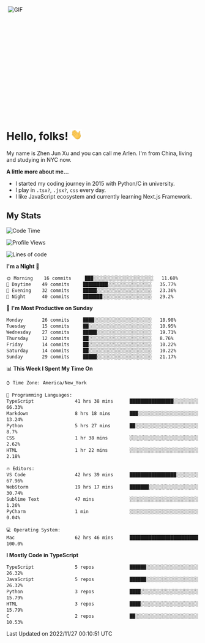 <img align="right" alt="GIF" src="https://media.giphy.com/media/xUA7bdpLxQhsSQdyog/giphy.gif" width="500" height="320" />

# Hello, folks! <img src="https://raw.githubusercontent.com/arlenxuzj/arlenxuzj/master/assets/wave.gif" width="30px">

My name is Zhen Jun Xu and you can call me Arlen. I'm from China, living and studying in NYC now.

**A little more about me...**

 - I started my coding journey in 2015 with Python/C in university.
 - I play in `.tsx?`, `.jsx?`, `css` every day.
 - I like JavaScript ecosystem and currently learning Next.js Framework.

## My Stats

<!--START_SECTION:waka-->
![Code Time](http://img.shields.io/badge/Code%20Time-2%2C555%20hrs%2054%20mins-blue)

![Profile Views](http://img.shields.io/badge/Profile%20Views-267-blue)

![Lines of code](https://img.shields.io/badge/From%20Hello%20World%20I%27ve%20Written-272%20Thousand%20lines%20of%20code-blue)

**I'm a Night 🦉** 

```text
🌞 Morning    16 commits     ███░░░░░░░░░░░░░░░░░░░░░░   11.68% 
🌆 Daytime    49 commits     █████████░░░░░░░░░░░░░░░░   35.77% 
🌃 Evening    32 commits     █████░░░░░░░░░░░░░░░░░░░░   23.36% 
🌙 Night      40 commits     ███████░░░░░░░░░░░░░░░░░░   29.2%

```
📅 **I'm Most Productive on Sunday** 

```text
Monday       26 commits     ████░░░░░░░░░░░░░░░░░░░░░   18.98% 
Tuesday      15 commits     ██░░░░░░░░░░░░░░░░░░░░░░░   10.95% 
Wednesday    27 commits     █████░░░░░░░░░░░░░░░░░░░░   19.71% 
Thursday     12 commits     ██░░░░░░░░░░░░░░░░░░░░░░░   8.76% 
Friday       14 commits     ██░░░░░░░░░░░░░░░░░░░░░░░   10.22% 
Saturday     14 commits     ██░░░░░░░░░░░░░░░░░░░░░░░   10.22% 
Sunday       29 commits     █████░░░░░░░░░░░░░░░░░░░░   21.17%

```


📊 **This Week I Spent My Time On** 

```text
⌚︎ Time Zone: America/New_York

💬 Programming Languages: 
TypeScript               41 hrs 38 mins      ████████████████░░░░░░░░░   66.33% 
Markdown                 8 hrs 18 mins       ███░░░░░░░░░░░░░░░░░░░░░░   13.24% 
Python                   5 hrs 27 mins       ██░░░░░░░░░░░░░░░░░░░░░░░   8.7% 
CSS                      1 hr 38 mins        ░░░░░░░░░░░░░░░░░░░░░░░░░   2.62% 
HTML                     1 hr 22 mins        ░░░░░░░░░░░░░░░░░░░░░░░░░   2.18%

🔥 Editors: 
VS Code                  42 hrs 39 mins      █████████████████░░░░░░░░   67.96% 
WebStorm                 19 hrs 17 mins      ███████░░░░░░░░░░░░░░░░░░   30.74% 
Sublime Text             47 mins             ░░░░░░░░░░░░░░░░░░░░░░░░░   1.26% 
PyCharm                  1 min               ░░░░░░░░░░░░░░░░░░░░░░░░░   0.04%

💻 Operating System: 
Mac                      62 hrs 46 mins      █████████████████████████   100.0%

```

**I Mostly Code in TypeScript** 

```text
TypeScript               5 repos             ██████░░░░░░░░░░░░░░░░░░░   26.32% 
JavaScript               5 repos             ██████░░░░░░░░░░░░░░░░░░░   26.32% 
Python                   3 repos             ████░░░░░░░░░░░░░░░░░░░░░   15.79% 
HTML                     3 repos             ████░░░░░░░░░░░░░░░░░░░░░   15.79% 
C                        2 repos             ██░░░░░░░░░░░░░░░░░░░░░░░   10.53%

```



 Last Updated on 2022/11/27 00:10:51 UTC
<!--END_SECTION:waka-->
